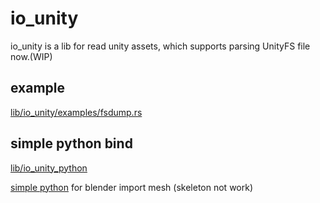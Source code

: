 # io_unity

io_unity is a lib for read unity assets, which supports parsing UnityFS file now.(WIP)


## example

[lib/io_unity/examples/fsdump.rs](lib/io_unity/examples/fsdump.rs)

## simple python bind

[lib/io_unity_python](lib/io_unity_python/README.md)

[simple python](lib/io_unity_python/blender.py) for blender import mesh (skeleton not work)

